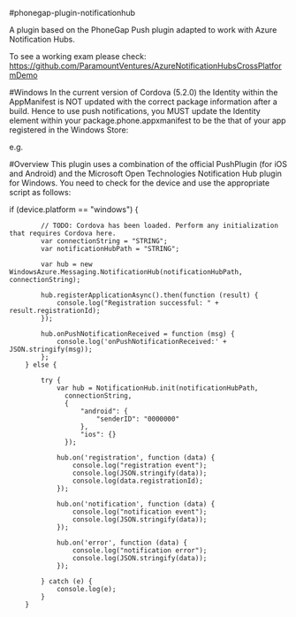 #phonegap-plugin-notificationhub

A plugin based on the PhoneGap Push plugin adapted to work with 
Azure Notification Hubs.

To see a working exam please check:
https://github.com/ParamountVentures/AzureNotificationHubsCrossPlatformDemo

#Windows
In the current version of Cordova (5.2.0) the Identity within the AppManifest is NOT updated with the correct package information after a build. Hence to use push notifications, you MUST update the Identity element within your package.phone.appxmanifest to be the that of your app registered in the Windows Store:

e.g. 
<Identity Name="MyPackage.Name" Publisher="CN=0000000-1111-2222-3333-444444444" Version="1.0.0.0" /> 

#Overview
This plugin uses a combination of the official PushPlugin (for iOS and Android) and the Microsoft Open Technologies Notification Hub plugin for Windows. You need to check for the device and use the appropriate script as follows:

if (device.platform == "windows") {

            // TODO: Cordova has been loaded. Perform any initialization that requires Cordova here.
            var connectionString = "STRING";
            var notificationHubPath = "STRING";

            var hub = new WindowsAzure.Messaging.NotificationHub(notificationHubPath, connectionString);

            hub.registerApplicationAsync().then(function (result) {
                console.log("Registration successful: " + result.registrationId);
            });

            hub.onPushNotificationReceived = function (msg) {
                console.log('onPushNotificationReceived:' + JSON.stringify(msg));
            };
        } else {

            try {
                var hub = NotificationHub.init(notificationHubPath,
                  connectionString,
                  {
                      "android": {
                          "senderID": "0000000"
                      },
                      "ios": {}
                  });

                hub.on('registration', function (data) {
                    console.log("registration event");
                    console.log(JSON.stringify(data));
                    console.log(data.registrationId);
                });

                hub.on('notification', function (data) {
                    console.log("notification event");
                    console.log(JSON.stringify(data));
                });

                hub.on('error', function (data) {
                    console.log("notification error");
                    console.log(JSON.stringify(data));
                });

            } catch (e) {
                console.log(e);
            }
        }

